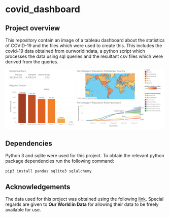 # covid_dashboard

## Project overview
This repository contain an image of a tableau dashboard about the statistics of COVID-19 and the files which were used to create this. This includes the covid-19 data obtained from ourworldindata, a python script which processes the data using sql queries and the resultant csv files which were derived from the queries.

![work!](covid_dashboard.png)

## Dependencies
Python 3 and sqlite were used for this project. To obtain the relevant python package dependencies run the following command:

`pip3 install pandas sqlite3 sqlalchemy`

## Acknowledgements
The data used for this project was obtained using the following <a href=https://ourworldindata.org/covid-deaths>link</a>. Special regards are given to **Our World in Data** for allowing their data to be freely available for use.
